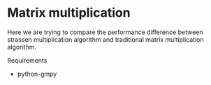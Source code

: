 Matrix multiplication
=====================

Here we are trying to compare the performance difference between strassen 
multiplication algorithm and traditional matrix multiplication algorithm.

Requirements
- python-gmpy <sudo apt-get install python-gmpy>

